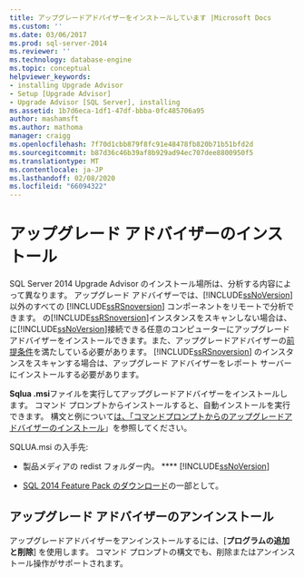 ```yaml
---
title: アップグレードアドバイザーをインストールしています |Microsoft Docs
ms.custom: ''
ms.date: 03/06/2017
ms.prod: sql-server-2014
ms.reviewer: ''
ms.technology: database-engine
ms.topic: conceptual
helpviewer_keywords:
- installing Upgrade Advisor
- Setup [Upgrade Advisor]
- Upgrade Advisor [SQL Server], installing
ms.assetid: 1b7d6eca-1df1-47df-bbba-0fc485706a95
author: mashamsft
ms.author: mathoma
manager: craigg
ms.openlocfilehash: 7f70d1cbb879f8fc91e48478fb820b71b51bfd2d
ms.sourcegitcommit: b87d36c46b39af8b929ad94ec707dee8800950f5
ms.translationtype: MT
ms.contentlocale: ja-JP
ms.lasthandoff: 02/08/2020
ms.locfileid: "66094322"
---
```

# <a name="installing-upgrade-advisor"></a>アップグレード アドバイザーのインストール
  SQL Server 2014 Upgrade Advisor のインストール場所は、分析する内容によって異なります。 アップグレード アドバイザーでは、[!INCLUDE[ssNoVersion](../../includes/ssnoversion-md.md)] 以外のすべての [!INCLUDE[ssRSnoversion](../../includes/ssrsnoversion-md.md)] コンポーネントをリモートで分析できます。 の[!INCLUDE[ssRSnoversion](../../includes/ssrsnoversion-md.md)]インスタンスをスキャンしない場合は、に[!INCLUDE[ssNoVersion](../../includes/ssnoversion-md.md)]接続できる任意のコンピューターにアップグレードアドバイザーをインストールできます。また、アップグレードアドバイザーの[前提条件](../../../2014/sql-server/install/upgrade-advisor-prerequisites.md)を満たしている必要があります。 
  [!INCLUDE[ssRSnoversion](../../includes/ssrsnoversion-md.md)] のインスタンスをスキャンする場合は、アップグレード アドバイザーをレポート サーバーにインストールする必要があります。  
  
 **Sqlua .msi**ファイルを実行してアップグレードアドバイザーをインストールします。 コマンド プロンプトからインストールすると、自動インストールを実行できます。 構文と例について[は、「コマンドプロンプトからのアップグレードアドバイザーのインストール](../../../2014/sql-server/install/installing-upgrade-advisor-from-the-command-prompt.md)」を参照してください。  
  
 SQLUA.msi の入手先:  
  
-   製品メディアの redist フォルダー内。 **** [!INCLUDE[ssNoVersion](../../includes/ssnoversion-md.md)]  
  
-   [SQL 2014 Feature Pack のダウンロード](https://www.microsoft.com/download/details.aspx?id=42295)の一部として。  
  
## <a name="uninstalling-upgrade-advisor"></a>アップグレード アドバイザーのアンインストール  
 アップグレードアドバイザーをアンインストールするには、[**プログラムの追加と削除**] を使用します。 コマンド プロンプトの構文でも、削除またはアンインストール操作がサポートされます。  
  
  
